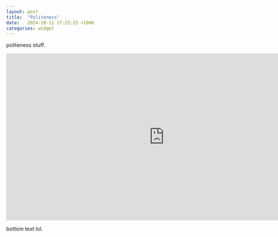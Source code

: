 ```yaml
---
layout: post
title:  "Politeness"
date:   2024-10-11 17:25:25 +1000
categories: widget
---
```


politeness stuff.

<iframe
	src="https://willsh1997-politeness-demo.hf.space"
	frameborder="0"
	width="850"
	height="450"
></iframe>

bottom text lol.